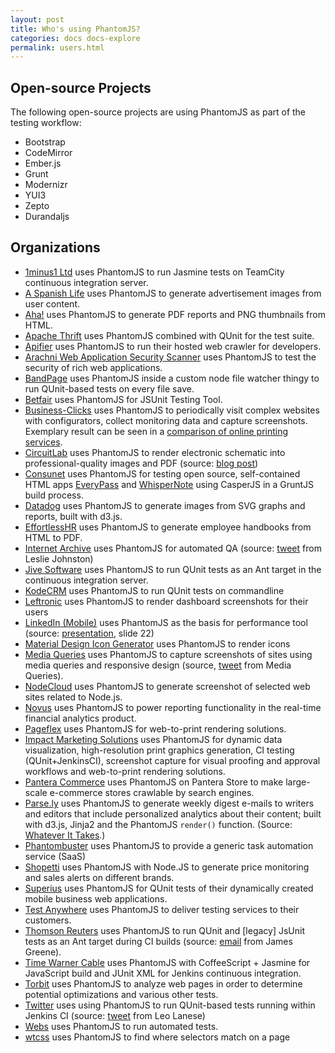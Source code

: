 ```yaml
---
layout: post
title: Who's using PhantomJS?
categories: docs docs-explore
permalink: users.html
---
```


## Open-source Projects

The following open-source projects are using PhantomJS as part of the testing workflow:

* Bootstrap
* CodeMirror
* Ember.js
* Grunt
* Modernizr
* YUI3
* Zepto
* Durandaljs

## Organizations

* [1minus1 Ltd](http://1minus1.com) uses PhantomJS to run Jasmine tests on TeamCity continuous integration server.
* [A Spanish Life](http://aspanishlife.com) uses PhantomJS to generate advertisement images from user content.
* [Aha!](http://www.aha.io) uses PhantomJS to generate PDF reports and PNG thumbnails from HTML.
* [Apache Thrift](http://thrift.apache.org) uses PhantomJS combined with QUnit for the test suite.
* [Apifier](https://www.apifier.com) uses PhantomJS to run their hosted web crawler for developers.
* [Arachni Web Application Security Scanner](http://www.arachni-scanner.com/) uses PhantomJS to test the security of rich web applications.
* [BandPage](http://www.bandpage.com) uses PhantomJS inside a custom node file watcher thingy to run QUnit-based tests on every file save.
* [Betfair](http://betfair.com) uses PhantomJS for JSUnit Testing Tool.
* [Business-Clicks](http://www.business-clicks.de) uses PhantomJS to periodically visit complex websites with configurators, collect monitoring data and capture screenshots. Exemplary result can be seen in a [comparison of online printing services](http://www.business-clicks.de/preisvergleich-druckprodukte).
* [CircuitLab](http://circuitlab.com) uses PhantomJS to render electronic schematic into professional-quality images and PDF (source: [blog post](https://www.circuitlab.com/blog/2012/06/20/rendering-16_000-schematics-in-the-cloud-with-rabbitmq-and/))
* [Consunet](https://consunet.com.au) uses PhantomJS for testing open source, self-contained HTML apps [EveryPass](https://consunet.com.au/products/everypass/) and [WhisperNote](https://consunet.com.au/products/whispernote/) using CasperJS in a GruntJS build process.
* [Datadog](http://www.datadoghq.com) uses PhantomJS to generate images from SVG graphs and reports, built with d3.js.
* [EffortlessHR](http://www.effortlesshr.com/) uses PhantomJS to generate employee handbooks from HTML to PDF.
* [Internet Archive](http://archive.org) uses PhantomJS for automated QA (source: [tweet](https://twitter.com/lljohnston/status/197691434990698496) from Leslie Johnston)
* [Jive Software](http://www.jivesoftware.com/) uses PhantomJS to run QUnit tests as an Ant target in the continuous integration server.
* [KodeCRM](http://www.kodecrm.com) uses PhantomJS to run QUnit tests on commandline
* [Leftronic](https://www.leftronic.com) uses PhantomJS to render dashboard screenshots for their users
* [LinkedIn (Mobile)](http://linkedin.com) uses PhantomJS as the basis for performance tool (source: [presentation](http://www.slideshare.net/phegaro/linkedin-mobile-how-do-we-do-it), slide 22)
* [Material Design Icon Generator](https://android.ferank.fr/page/generer-logo-material-design.php) uses PhantomJS to render icons
* [Media Queries](http://mediaqueri.es) uses PhantomJS to capture screenshots of sites using media queries and responsive design (source, [tweet](https://twitter.com/mediaqueries/status/202650584887730177) from Media Queries).
* [NodeCloud](http://www.nodecloud.org) uses PhantomJS to generate screenshot of selected web sites related to Node.js.
* [Novus](http://www.novus.com) uses PhantomJS to power reporting functionality in the real-time financial analytics product.
* [Pageflex](http://www.pageflex.com) uses PhantomJS for web-to-print rendering solutions.
* [Impact Marketing Solutions](http://www.solutionsbyimpact.com) uses PhantomJS for dynamic data visualization, high-resolution print graphics generation, CI testing (QUnit+JenkinsCI), screenshot capture for visual proofing and approval workflows and web-to-print rendering solutions.
* [Pantera Commerce](http://www.panteracom.com) uses PhantomJS on Pantera Store to make large-scale e-commerce stores crawlable by search engines.
* [Parse.ly](http://parse.ly) uses PhantomJS to generate weekly digest e-mails to writers and editors that include personalized analytics about their content; built with d3.js, Jinja2 and the PhantomJS ``render()`` function. (Source: [Whatever It Takes](http://blog.parsely.com/post/34241210620/whatever-it-takes).)
* [Phantombuster](https://phantombuster.com/cloud-services) uses PhantomJS to provide a generic task automation service (SaaS)
* [Shopetti](https://www.shopetti.com) uses PhantomJS with Node.JS to generate price monitoring and sales alerts on different brands.
* [Superius](http://www.superius.hr) uses PhantomJS for QUnit tests of their dynamically created mobile business web applications.
* [Test Anywhere](https://testanywhere.co/) uses PhantomJS to deliver testing services to their customers.
* [Thomson Reuters](http://thomsonreuters.com) uses PhantomJS to run QUnit and [legacy] JsUnit tests as an Ant target during CI builds (source: [email](https://groups.google.com/d/topic/phantomjs/tJhjQFZJAs4/discussion) from James Greene).
* [Time Warner Cable](http://www.timewarnercable.com) uses PhantomJS with CoffeeScript + Jasmine for JavaScript build and JUnit XML for Jenkins continuous integration.
* [Torbit](http://torbit.com) uses PhantomJS to analyze web pages in order to determine potential optimizations and various other tests.
* [Twitter](http://twitter.com) uses using PhantomJS to run QUnit-based tests running within Jenkins CI (source: [tweet](https://twitter.com/leolaneseltd/status/197766152745787392) from Leo Lanese)
* [Webs](http://www.webs.com/) uses PhantomJS to run automated tests.
* [wtcss](http://css.benjaminbenben.com) uses PhantomJS to find where selectors match on a page
